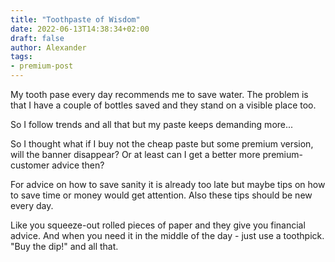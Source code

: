 ```yaml
---
title: "Toothpaste of Wisdom"
date: 2022-06-13T14:38:34+02:00
draft: false
author: Alexander
tags:
- premium-post
---
```


My tooth pase every day recommends me to save water.
The problem is that I have a couple of bottles saved
and they stand on a visible place too.

So I follow trends and all that
but my paste keeps demanding more...

So I thought what if I buy not the cheap paste
but some premium version, will the banner disappear?
Or at least can I get a better more premium-customer advice then?

For advice on how to save sanity it is already too late
but maybe tips on how to save time or money would get attention.
Also these tips should be new every day.

Like you squeeze-out rolled pieces of paper and they give you
financial advice.
And when you need it in the middle of the day - just use a toothpick.
"Buy the dip!" and all that.
